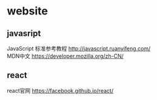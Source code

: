 # website
## javasript  
JavaScript 标准参考教程 http://javascript.ruanyifeng.com/  
MDN中文  https://developer.mozilla.org/zh-CN/  

## react  
react官网 https://facebook.github.io/react/  
